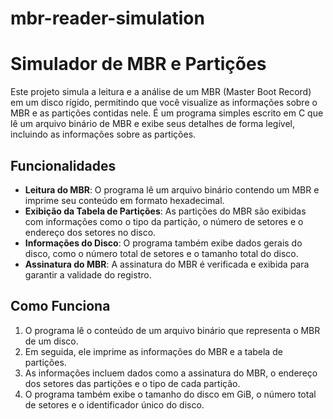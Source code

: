 # mbr-reader-simulation

# Simulador de MBR e Partições

Este projeto simula a leitura e a análise de um MBR (Master Boot Record) em um disco rígido, permitindo que você visualize as informações sobre o MBR e as partições contidas nele. É um programa simples escrito em C que lê um arquivo binário de MBR e exibe seus detalhes de forma legível, incluindo as informações sobre as partições.

## Funcionalidades

- **Leitura do MBR**: O programa lê um arquivo binário contendo um MBR e imprime seu conteúdo em formato hexadecimal.
- **Exibição da Tabela de Partições**: As partições do MBR são exibidas com informações como o tipo da partição, o número de setores e o endereço dos setores no disco.
- **Informações do Disco**: O programa também exibe dados gerais do disco, como o número total de setores e o tamanho total do disco.
- **Assinatura do MBR**: A assinatura do MBR é verificada e exibida para garantir a validade do registro.

## Como Funciona

1. O programa lê o conteúdo de um arquivo binário que representa o MBR de um disco.
2. Em seguida, ele imprime as informações do MBR e a tabela de partições.
3. As informações incluem dados como a assinatura do MBR, o endereço dos setores das partições e o tipo de cada partição.
4. O programa também exibe o tamanho do disco em GiB, o número total de setores e o identificador único do disco.



